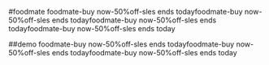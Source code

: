 #foodmate
foodmate-buy now-50%off-sles ends todayfoodmate-buy now-50%off-sles ends todayfoodmate-buy now-50%off-sles ends todayfoodmate-buy now-50%off-sles ends today

##demo
foodmate-buy now-50%off-sles ends todayfoodmate-buy now-50%off-sles ends todayfoodmate-buy now-50%off-sles ends today